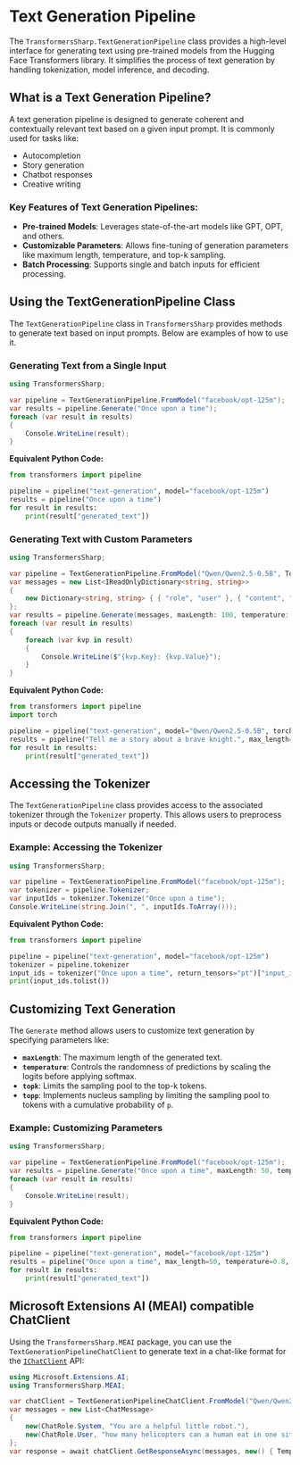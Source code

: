 # Text Generation Pipeline

The `TransformersSharp.TextGenerationPipeline` class provides a high-level interface for generating text using pre-trained models from the Hugging Face Transformers library. It simplifies the process of text generation by handling tokenization, model inference, and decoding.

## What is a Text Generation Pipeline?

A text generation pipeline is designed to generate coherent and contextually relevant text based on a given input prompt. It is commonly used for tasks like:
- Autocompletion
- Story generation
- Chatbot responses
- Creative writing

### Key Features of Text Generation Pipelines:
- **Pre-trained Models**: Leverages state-of-the-art models like GPT, OPT, and others.
- **Customizable Parameters**: Allows fine-tuning of generation parameters like maximum length, temperature, and top-k sampling.
- **Batch Processing**: Supports single and batch inputs for efficient processing.

## Using the TextGenerationPipeline Class

The `TextGenerationPipeline` class in `TransformersSharp` provides methods to generate text based on input prompts. Below are examples of how to use it.

### Generating Text from a Single Input

```csharp
using TransformersSharp;

var pipeline = TextGenerationPipeline.FromModel("facebook/opt-125m");
var results = pipeline.Generate("Once upon a time");
foreach (var result in results)
{
    Console.WriteLine(result);
}
```

**Equivalent Python Code:**

```python
from transformers import pipeline

pipeline = pipeline("text-generation", model="facebook/opt-125m")
results = pipeline("Once upon a time")
for result in results:
    print(result["generated_text"])
```

### Generating Text with Custom Parameters

```csharp
using TransformersSharp;

var pipeline = TextGenerationPipeline.FromModel("Qwen/Qwen2.5-0.5B", TorchDtype.BFloat16);
var messages = new List<IReadOnlyDictionary<string, string>>
{
    new Dictionary<string, string> { { "role", "user" }, { "content", "Tell me a story about a brave knight." } }
};
var results = pipeline.Generate(messages, maxLength: 100, temperature: 0.7);
foreach (var result in results)
{
    foreach (var kvp in result)
    {
        Console.WriteLine($"{kvp.Key}: {kvp.Value}");
    }
}
```

**Equivalent Python Code:**

```python
from transformers import pipeline
import torch

pipeline = pipeline("text-generation", model="Qwen/Qwen2.5-0.5B", torch_dtype=torch.bfloat16)
results = pipeline("Tell me a story about a brave knight.", max_length=100, temperature=0.7)
for result in results:
    print(result["generated_text"])
```

## Accessing the Tokenizer

The `TextGenerationPipeline` class provides access to the associated tokenizer through the `Tokenizer` property. This allows users to preprocess inputs or decode outputs manually if needed.

### Example: Accessing the Tokenizer

```csharp
using TransformersSharp;

var pipeline = TextGenerationPipeline.FromModel("facebook/opt-125m");
var tokenizer = pipeline.Tokenizer;
var inputIds = tokenizer.Tokenize("Once upon a time");
Console.WriteLine(string.Join(", ", inputIds.ToArray()));
```

**Equivalent Python Code:**

```python
from transformers import pipeline

pipeline = pipeline("text-generation", model="facebook/opt-125m")
tokenizer = pipeline.tokenizer
input_ids = tokenizer("Once upon a time", return_tensors="pt")["input_ids"]
print(input_ids.tolist())
```

## Customizing Text Generation

The `Generate` method allows users to customize text generation by specifying parameters like:
- **`maxLength`**: The maximum length of the generated text.
- **`temperature`**: Controls the randomness of predictions by scaling the logits before applying softmax.
- **`topk`**: Limits the sampling pool to the top-k tokens.
- **`topp`**: Implements nucleus sampling by limiting the sampling pool to tokens with a cumulative probability of `p`.

### Example: Customizing Parameters

```csharp
using TransformersSharp;

var pipeline = TextGenerationPipeline.FromModel("facebook/opt-125m");
var results = pipeline.Generate("Once upon a time", maxLength: 50, temperature: 0.8, topk: 40);
foreach (var result in results)
{
    Console.WriteLine(result);
}
```

**Equivalent Python Code:**

```python
from transformers import pipeline

pipeline = pipeline("text-generation", model="facebook/opt-125m")
results = pipeline("Once upon a time", max_length=50, temperature=0.8, top_k=40)
for result in results:
    print(result["generated_text"])
```

## Microsoft Extensions AI (MEAI) compatible ChatClient

Using the `TransformersSharp.MEAI` package, you can use the `TextGenerationPipelineChatClient` to generate text in a chat-like format for the [`IChatClient`](https://learn.microsoft.com/dotnet/api/microsoft.extensions.ai.ichatclient?view=net-9.0-pp) API:

```csharp
using Microsoft.Extensions.AI;
using TransformersSharp.MEAI;

var chatClient = TextGenerationPipelineChatClient.FromModel("Qwen/Qwen2.5-0.5B", TorchDtype.BFloat16);
var messages = new List<ChatMessage>
{
    new(ChatRole.System, "You are a helpful little robot."),
    new(ChatRole.User, "how many helicopters can a human eat in one sitting?!")
};
var response = await chatClient.GetResponseAsync(messages, new() { Temperature = 0.7f });
```